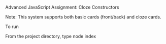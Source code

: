Advanced JavaScript Assignment: Cloze Constructors

Note: This system supports both basic cards (front/back) and cloze cards.

To run

From the project directory, type node index

